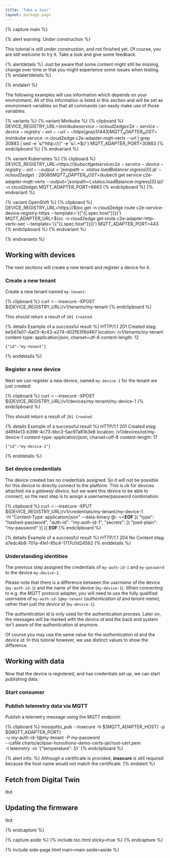 ```yaml
---
title: 'Take a tour'
layout: package-page
---
```


{% capture main %}

{% alert warning: Under construction %}

This tutorial is still under construction, and not finished yet.
Of course, you are still welcome to try it. Take a look and give some feedback.

{% alertdetails %}
Just be aware that some content might still be missing, change over time
or that you might experience some issues when testing.
{% endalertdetails %}

{% endalert %}

The following examples will use information which depends on your
environment. All of this information is listed in this section and will be
set as environment variables so that all commands can easily make use
of those variables:

{% variants %}
{% variant Minikube %}
{% clipboard %}
DEVICE_REGISTRY_URL=$(minikube service -n cloud2edge c2e-service-device-registry-ext --url --https | grep 31443)
MQTT_ADAPTER_HOST=$(minikube service -n cloud2edge c2e-adapter-mqtt-vertx --url | grep 30883 | sed -e 's/^http:\/\///' -e 's/:.*$//')
MQTT_ADAPTER_PORT=30883
{% endclipboard %}
{% endvariant %}

{% variant Kubernetes %}
{% clipboard %}
DEVICE_REGISTRY_URL=https://$(kubectl get service c2e-service-device-registry-ext --output='jsonpath={.status.loadBalancer.ingress[0].ip}' -n cloud2edge):28080
MQTT_ADAPTER_HOST=$(kubectl get service c2e-adapter-mqtt-vertx --output='jsonpath={.status.loadBalancer.ingress[0].ip}' -n cloud2edge)
MQTT_ADAPTER_PORT=8883
{% endclipboard %}
{% endvariant %}

{% variant OpenShift %}
{% clipboard %}
DEVICE_REGISTRY_URL=https://$(oc get -n cloud2edge route c2e-service-device-registry-https --template='{{"{{.spec.host"}}}}')
MQTT_ADAPTER_URL=$(oc -n cloud2edge get route c2e-adapter-http-vertx-sec --template='{{"{{.spec.host"}}}}')
MQTT_ADAPTER_PORT=443
{% endclipboard %}
{% endvariant %}

{% endvariants %}

## Working with devices

The next sections will create a new tenant and register a device for it.

### Create a new tenant

Create a new tenant named `my-tenant`:

{% clipboard %}
curl -i --insecure -XPOST ${DEVICE_REGISTRY_URL}/v1/tenants/my-tenant
{% endclipboard %}

This should return a result of `201 Created`.

{% details Example of a successful result %}
    HTTP/1.1 201 Created
    etag: be547a07-4a03-4c43-a274-d02f63f8d467
    location: /v1/tenants/my-tenant
    content-type: application/json; charset=utf-8
    content-length: 12
    
    {"id":"my-tenant"}
{% enddetails %}

### Register a new device

Next we can register a new device, named `my-device-1` for the tenant we just created:

{% clipboard %}
    curl -i --insecure -XPOST ${DEVICE_REGISTRY_URL}/v1/devices/my-tenant/my-device-1
{% endclipboard %}

This should return a result of `201 Created`.

{% details Example of a successful result %}
    HTTP/1.1 201 Created
    etag: d48f4e13-b398-4c73-bbc3-5ac97a81b3e8
    location: /v1/devices/iot/my-device-1
    content-type: application/json; charset=utf-8
    content-length: 17
    
    {"id":"my-device-1"}
{% enddetails %}

### Set device credentials

The device created has no credentials assigned. So it will not be possible for this
device to directly connect to the platform. This is ok for devices attached via
a *gateway device*, but we want this device to be able to connect, so the next step is
to assign a username/password combination:

{% clipboard %}
    curl -i --insecure -XPUT ${DEVICE_REGISTRY_URL}/v1/credentials/my-tenant/my-device-1 \
      -H "Content-Type: application/json" --data-binary @- <<__EOF__
    [{
      "type": "hashed-password",
      "auth-id": "my-auth-id-1",
      "secrets": [{
        "pwd-plain": "my-password"
      }]
    }]
    __EOF__
{% endclipboard %}

{% details Example of a successful result %}
    HTTP/1.1 204 No Content
    etag: a7edc4b8-701a-4fe1-85c4-1717c0d24562
{% enddetails %}

### Understanding identities

The previous step assigned the credentials of `my-auth-id-1` and `my-password` to the device `my-device-1`.

Please note that there is a difference between the *username* of the device (`my-auth-id-1`) and
the name of the device (`my-device-1`). When connecting to e.g. the MQTT protocol adapter,
you will need to use the fully qualified username of `my-auth-id-1@my-tenant`
(*authentication id* and *tenant name*), rather than just the *device id* (`my-device-1`).

The *authentication id* is only used for the authentication process. Later on, the messages will be marked
with the *device id* and the back end system isn't aware of the *authentication id* anymore.

Of course you may use the same value for the *authentication id* and the *device id*. In this tutorial however,
we use distinct values to show the difference. 

## Working with data

Now that the device is registered, and has credentials set up, we can start publishing data.

### Start consumer

### Publish telemetry data via MQTT

Publish a telemetry message using the MQTT endpoint:

{% clipboard %}
    mosquitto_pub --insecure -h ${MQTT_ADAPTER_HOST} -p ${MQTT_ADAPTER_PORT} \
      -u my-auth-id-1@my-tenant -P my-password \
      --cafile charts/eclipse-hono/hono-demo-certs-jar/root-cert.pem \
      -t telemetry -m '{"temperature": 5}'
{% endclipboard %}

{% alert info: %}
Although a certificate is provided, <strong>insecure</strong> is still required because
the host name would not match the certificate.
{% endalert %}

## Fetch from Digital Twin

tbd

## Updating the firmware

tbd

{% endcapture %}

{% capture aside %}
{% include toc.html sticky=true %}
{% endcapture %}

{% include side-page.html main=main aside=aside %}
